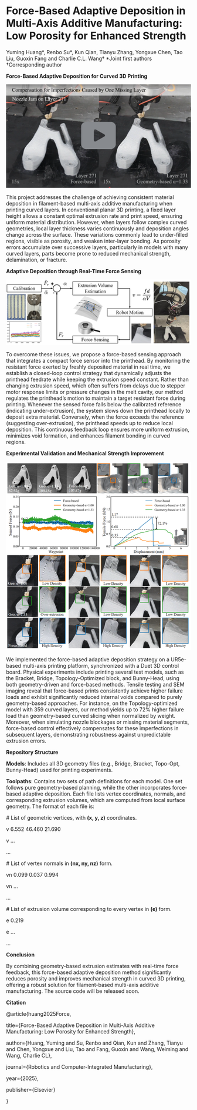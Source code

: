 # Force-Based Adaptive Deposition in Multi-Axis Additive Manufacturing: Low Porosity for Enhanced Strength

Yuming Huang*, Renbo Su*, Kun Qian, Tianyu Zhang, Yongxue Chen, Tao Liu, Guoxin Fang and Charlie C.L. Wang†
*Joint first authors        
†Corresponding author

**Force-Based Adaptive Deposition for Curved 3D Printing**

[![Watch the video](./video_cover.png)](https://youtu.be/i_Gpd3_gRxA)

This project addresses the challenge of achieving consistent material deposition in filament-based multi-axis additive manufacturing when printing curved layers. In conventional planar 3D printing, a fixed layer height allows a constant optimal extrusion rate and print speed, ensuring uniform material distribution. However, when layers follow complex curved geometries, local layer thickness varies continuously and deposition angles change across the surface. These variations commonly lead to under-filled regions, visible as porosity, and weaken inter-layer bonding. As porosity errors accumulate over successive layers, particularly in models with many curved layers, parts become prone to reduced mechanical strength, delamination, or fracture.

**Adaptive Deposition through Real-Time Force Sensing**

![Pipeline Figure](Figure_pipline.png)

To overcome these issues, we propose a force-based sensing approach that integrates a compact force sensor into the printhead. By monitoring the resistant force exerted by freshly deposited material in real time, we establish a closed-loop control strategy that dynamically adjusts the printhead feedrate while keeping the extrusion speed constant. Rather than changing extrusion speed, which often suffers from delays due to stepper motor response limits or pressure changes in the melt cavity, our method regulates the printhead’s motion to maintain a target resistant force during printing. Whenever the sensed force falls below the calibrated reference (indicating under-extrusion), the system slows down the printhead locally to deposit extra material. Conversely, when the force exceeds the reference (suggesting over-extrusion), the printhead speeds up to reduce local deposition. This continuous feedback loop ensures more uniform extrusion, minimizes void formation, and enhances filament bonding in curved regions.

**Experimental Validation and Mechanical Strength Improvement**

![Pipeline Figure](Figure_topoopt.png)

We implemented the force-based adaptive deposition strategy on a UR5e-based multi-axis printing platform, synchronized with a Duet 3D control board. Physical experiments include printing several test models, such as the Bracket, Bridge, Topology-Optimized block, and Bunny-Head, using both geometry-driven and force-based methods. Tensile testing and SEM imaging reveal that force-based prints consistently achieve higher failure loads and exhibit significantly reduced internal voids compared to purely geometry-based approaches. For instance, on the Topology-optimized model with 359 curved layers, our method yields up to 72% higher failure load than geometry-based curved slicing when normalized by weight. Moreover, when simulating nozzle blockages or missing material segments, force-based control effectively compensates for these imperfections in subsequent layers, demonstrating robustness against unpredictable extrusion errors.

**Repository Structure** 

**Models**: Includes all 3D geometry files (e.g., Bridge, Bracket, Topo-Opt, Bunny-Head) used for printing experiments.

**Toolpaths**: Contains two sets of path definitions for each model. One set follows pure geometry-based planning, while the other incorporates force-based adaptive deposition. Each file lists vertex coordinates, normals, and corresponding extrusion volumes, which are computed from local surface geometry. The format of each file is:

\# List of geometric vertices, with **(x, y, z)** coordinates.

v 6.552 	46.460 	21.690

v ...

...

\# List of vertex normals in **(nx, ny, nz)** form.

vn 0.099 	0.037 	0.994

vn ...

...

\# List of extrusion volume corresponding to every vertex in **(e)** form.

e 0.219

e ...

...

**Conclusion**

By combining geometry-based extrusion estimates with real-time force feedback, this force-based adaptive deposition method significantly reduces porosity and improves mechanical strength in curved 3D printing, offering a robust solution for filament-based multi-axis additive manufacturing. The source code will be released soon.

**Citation**

@article{huang2025Force,

  title={Force-Based Adaptive Deposition in Multi-Axis Additive Manufacturing: Low Porosity for Enhanced Strength},
  
  author={Huang, Yuming and Su, Renbo and Qian, Kun and Zhang, Tianyu and Chen, Yongxue and Liu, Tao and Fang, Guoxin and Wang, Weiming and Wang, Charlie CL},
  
  journal={Robotics and Computer-Integrated Manufacturing},
  
  year={2025},
  
  publisher={Elsevier}
  
}

